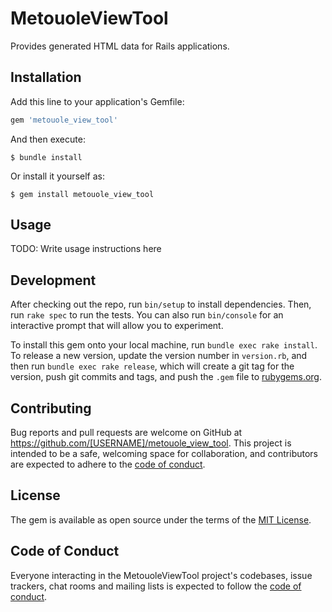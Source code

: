 # MetouoleViewTool

Provides generated HTML data for Rails applications.

## Installation

Add this line to your application's Gemfile:

```ruby
gem 'metouole_view_tool'
```

And then execute:

    $ bundle install

Or install it yourself as:

    $ gem install metouole_view_tool

## Usage

TODO: Write usage instructions here

## Development

After checking out the repo, run `bin/setup` to install dependencies. Then, run `rake spec` to run the tests. You can also run `bin/console` for an interactive prompt that will allow you to experiment.

To install this gem onto your local machine, run `bundle exec rake install`. To release a new version, update the version number in `version.rb`, and then run `bundle exec rake release`, which will create a git tag for the version, push git commits and tags, and push the `.gem` file to [rubygems.org](https://rubygems.org).

## Contributing

Bug reports and pull requests are welcome on GitHub at https://github.com/[USERNAME]/metouole_view_tool. This project is intended to be a safe, welcoming space for collaboration, and contributors are expected to adhere to the [code of conduct](https://github.com/[USERNAME]/metouole_view_tool/blob/master/CODE_OF_CONDUCT.md).


## License

The gem is available as open source under the terms of the [MIT License](https://opensource.org/licenses/MIT).

## Code of Conduct

Everyone interacting in the MetouoleViewTool project's codebases, issue trackers, chat rooms and mailing lists is expected to follow the [code of conduct](https://github.com/[USERNAME]/metouole_view_tool/blob/master/CODE_OF_CONDUCT.md).
